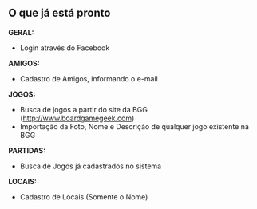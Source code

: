 ## O que já está pronto

**GERAL:**

* Login através do Facebook

**AMIGOS:**

* Cadastro de Amigos, informando o e-mail

**JOGOS:**

* Busca de jogos a partir do site da BGG (http://www.boardgamegeek.com)
* Importação da Foto, Nome e Descrição de qualquer jogo existente na BGG

**PARTIDAS:**

* Busca de Jogos já cadastrados no sistema

**LOCAIS:**

* Cadastro de Locais (Somente o Nome)
